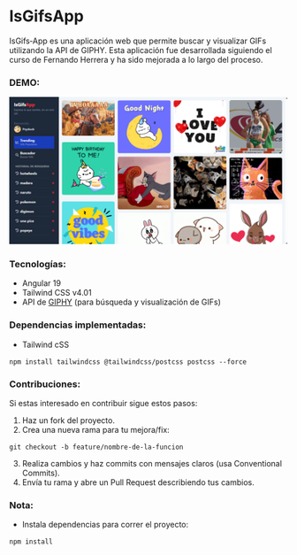 # IsGifsApp
IsGifs‑App es una aplicación web que permite buscar y visualizar GIFs utilizando la API de GIPHY. Esta aplicación fue desarrollada siguiendo el curso de Fernando Herrera y ha sido mejorada a lo largo del proceso.

### DEMO: 

![Design preview for IsGifsApp](./desktop-preview.png)

### Tecnologías:
- Angular 19
- Tailwind CSS v4.01
- API de [GIPHY](https://developers.giphy.com) (para búsqueda y visualización de GIFs)

### Dependencias implementadas:
* Tailwind cSS
```
npm install tailwindcss @tailwindcss/postcss postcss --force
```

### Contribuciones:
Si estas interesado en contribuir sigue estos pasos:
1. Haz un fork del proyecto.
2. Crea una nueva rama para tu mejora/fix:
```
git checkout -b feature/nombre-de-la-funcion
```
3. Realiza cambios y haz commits con mensajes claros (usa Conventional Commits).
4. Envía tu rama y abre un Pull Request describiendo tus cambios.

### Nota:
- Instala dependencias para correr el proyecto:
```
npm install
```
